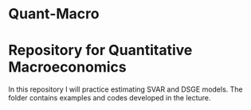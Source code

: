 # Quant-Macro
# Repository for Quantitative Macroeconomics
In this repository I will practice estimating SVAR and DSGE models.
The folder contains examples and codes developed in the lecture.
